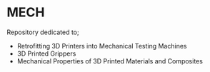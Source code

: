 # MECH
Repository dedicated to;
* Retrofitting 3D Printers into Mechanical Testing Machines
* 3D Printed Grippers
* Mechanical Properties of 3D Printed Materials and Composites
